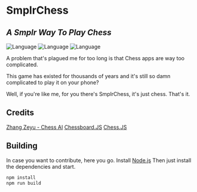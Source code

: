 # SmplrChess
## _A Smplr Way To Play Chess_

![Language](https://badgen.net/badge/license/MIT/red) ![Language](https://badgen.net/badge/language/Node.JS/green) ![Language](https://badgen.net/badge/language/Android.JS/green)


A problem that's plagued me for too long is that Chess apps are way too complicated.

This game has existed for thousands of years and it's still so damn complicated to play it on your phone?

Well, if you're like me, for you there's SmplrChess, it's just chess. That's it.

## Credits
[Zhang Zeyu - Chess AI](https://github.com/zeyu2001/chess-ai)
[Chessboard.JS](https://chessboardjs.com)
[Chess.JS](https://github.com/jhlywa/chess.js)

## Building
In case you want to contribute, here you go.
Install [Node.js](https://nodejs.org/)
Then just install the dependencies and start.
```sh
npm install
npm run build
```
